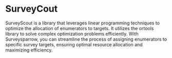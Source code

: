 # SurveyCout

SurveyScout is a library that leverages linear programming techniques to optimize the allocation of enumerators to targets. It utilizes the ortools library to solve complex optimization problems efficiently. With Surveysparrow, you can streamline the process of assigning enumerators to specific survey targets, ensuring optimal resource allocation and maximizing efficiency.
